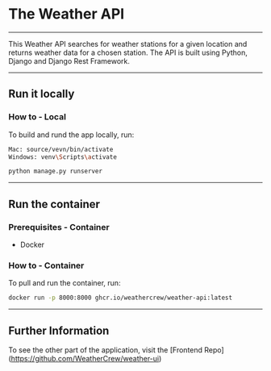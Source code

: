 # The Weather API

---

This Weather API searches for weather stations for a given location and returns weather data for a chosen station.
The API is built using Python, Django and Django Rest Framework.

---

## Run it locally

### How to - Local

To build and rund the app locally, run:

```bash
Mac: source/vevn/bin/activate
Windows: venv\Scripts\activate
```

```bash
python manage.py runserver
```

---

## Run the container

### Prerequisites - Container

- Docker

### How to - Container

To pull and run the container, run:

```bash
docker run -p 8000:8000 ghcr.io/weathercrew/weather-api:latest
```

---

## Further Information

To see the other part of the application, visit the [Frontend Repo] (https://github.com/WeatherCrew/weather-ui)



